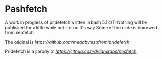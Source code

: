 # Pashfetch
A work in progress of pridefetch written in bash 5.1.4(1)
Nothing will be published for a little while but it is on it's way
Some of the code is borrowed from neofetch

The original is _https://github.com/megabytesofrem/pridefetch_

Pridefetch is a parody of _https://github.com/dylanaraps/neofetch_
